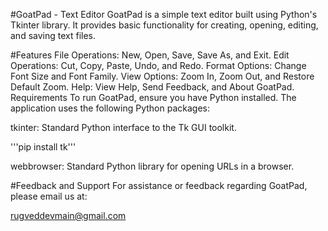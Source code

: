 #GoatPad - Text Editor
GoatPad is a simple text editor built using Python's Tkinter library. It provides basic functionality for creating, opening, editing, and saving text files.

#Features
File Operations: New, Open, Save, Save As, and Exit.
Edit Operations: Cut, Copy, Paste, Undo, and Redo.
Format Options: Change Font Size and Font Family.
View Options: Zoom In, Zoom Out, and Restore Default Zoom.
Help: View Help, Send Feedback, and About GoatPad.
Requirements
To run GoatPad, ensure you have Python installed. The application uses the following Python packages:

tkinter: Standard Python interface to the Tk GUI toolkit.

'''pip install tk'''

webbrowser: Standard Python library for opening URLs in a browser.

#Feedback and Support
For assistance or feedback regarding GoatPad, please email us at:

rugveddevmain@gmail.com
